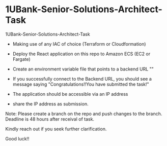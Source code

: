 # 1UBank-Senior-Solutions-Architect-Task
1UBank-Senior-Solutions-Architect-Task

- Making use of any IAC of choice (Terraform or Cloudformation)

- Deploy the React application on this repo to Amazon ECS (EC2 or Fargate) 

- Create an environment variable file that points to a backend URL ""

- If you successfully connect to the Backend URL, you should see a message saying
       "Congratulations!!You have submitted the task!"

- The application should be accessible via an IP address

- share the IP address as submission.

Note: Please create a branch on the repo and push changes to the branch.
      Deadline is 48 hours after receival of task.

Kindly reach out if you seek further clarification.

Good luck!!
